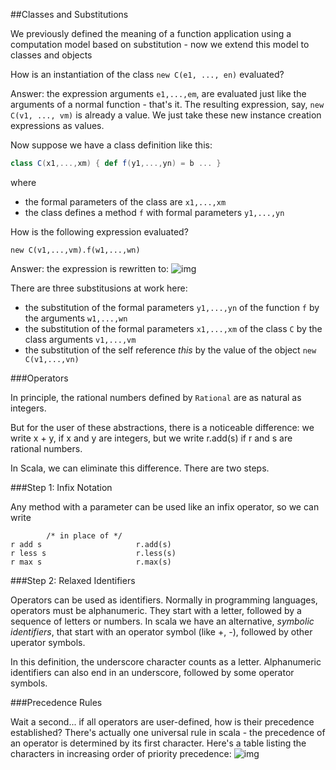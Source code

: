 ##Classes and Substitutions

We previously defined the meaning of a function application using a computation model based on substitution - now we extend this model to classes and objects

How is an instantiation of the class `new C(e1, ..., en)` evaluated?

Answer: the expression arguments `e1,...,em`, are evaluated just like the arguments of a normal function - that's it. The resulting expression, say, `new C(v1, ..., vm)` is already a value. We just take these new instance creation expressions as values.

Now suppose we have a class definition like this:

```scala
class C(x1,...,xm) { def f(y1,...,yn) = b ... }
```

where

* the formal parameters of the class are `x1,...,xm`
* the class defines a method `f` with formal parameters `y1,...,yn`

How is the following expression evaluated?

```new C(v1,...,vm).f(w1,...,wn)```

Answer: the expression is rewritten to:
![img](http://i.imgur.com/E87F0Rp.png)

There are three substitusions at work here:

* the substitution of the formal parameters `y1,...,yn` of the function `f` by the arguments `w1,...,wn`
* the substitution of the formal parameters `x1,...,xm` of the class `C` by the class arguments `v1,...,vm`
* the substitution of the self reference *this* by the value of the object `new C(v1,...,vn)`

###Operators

In principle, the rational numbers defined by `Rational` are as natural as integers.

But for the user of these abstractions, there is a noticeable difference: we write x + y, if x and y are integers, but we write r.add(s) if r and s are rational numbers.

In Scala, we can eliminate this difference. There are two steps.

###Step 1: Infix Notation

Any method with a parameter can be used like an infix operator, so we can write

```
		/* in place of */
r add s  					r.add(s)
r less s 					r.less(s)
r max s 					r.max(s)
```

###Step 2: Relaxed Identifiers

Operators can be used as identifiers. Normally in programming languages, operators must be alphanumeric. They start with a letter, followed by a sequence of letters or numbers. In scala we have an alternative, *symbolic identifiers*, that start with an operator symbol (like +, -), followed by other uperator symbols.

In this definition, the underscore character counts as a letter. Alphanumeric identifiers can also end in an underscore, followed by some operator symbols.

###Precedence Rules

Wait a second... if all operators are user-defined, how is their precedence established? There's actually one universal rule in scala - the precedence of an operator is determined by its first character. Here's a table listing the characters in increasing order of priority precedence:
![img](http://i.imgur.com/oL1GfGg.png)

